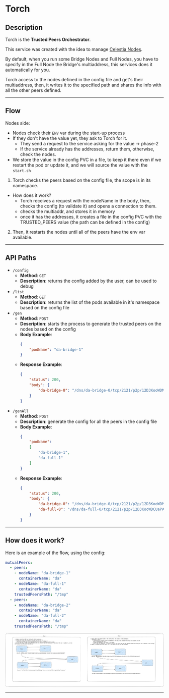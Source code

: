 # Torch

## Description

Torch is the **Trusted Peers Orchestrator**.

This service was created with the idea to manage [Celestia Nodes](https://github.com/celestiaorg/celestia-node/).

By default, when you run some Bridge Nodes and Full Nodes, you have to specify in the Full Node the Bridge's multiaddress, this services does it automatically for you.

Torch access to the nodes defined in the config file and get's their multiaddress, then, it writes it to the specified path and shares the info with all the other peers defined.

---

## Flow

Nodes side:
- Nodes check their `ENV` var during the start-up process
- If they don't have the value yet, they ask to Torch for it.
  - They send a request to the service asking for the value -> phase-2
  - If the service already has the addresses, return them, otherwise, check the nodes.
- We store the value in the config PVC in a file, to keep it there even if we restart the pod or update it, and we 
will source the value with the `start.sh`


1) Torch checks the peers based on the config file, the scope is in its namespace.
  - How does it work?
    - Torch receives a request with the nodeName in the body, then, checks the config (to validate it) and
      opens a connection to them.
    - checks the multiaddr, and stores it in memory
    - once it has the addresses, it creates a file in the config PVC with the TRUSTED_PEERS value (the path can be defined in the config)
2) Then, it restarts the nodes until all of the peers have the env var available.


---

## API Paths

- `/config`
  - **Method**: `GET` 
  - **Description**: returns the config added by the user, can be used to debug
- `/list`
  - **Method**: `GET`
  - **Description**: returns the list of the pods available in it's namespace based on the config file
- `/gen` 
  - **Method**: `POST`
  - **Description**: starts the process to generate the trusted peers on the nodes based on the config
  - **Body Example**: 
    ```json
    {
        "podName": "da-bridge-1"
    }
    ```
  - **Response Example**:
    ```json
    {
        "status": 200,
        "body": {
            "da-bridge-0": "/dns/da-bridge-0/tcp/2121/p2p/12D3KooWDMuPiHgnB6xwnpaR4cgyAdbB5aN9zwoZCATgGxnrpk1M"
        }
    }
    ```
- `/genAll`
  - **Method**: `POST`
  - **Description**: generate the config for all the peers in the config file
  - **Body Example**:
    ```json
    {
        "podName": 
        [
            "da-bridge-1",
            "da-full-1"
        ]
    }
    ```
  - **Response Example**:
    ```json
    {
        "status": 200,
        "body": {
            "da-bridge-0": "/dns/da-bridge-0/tcp/2121/p2p/12D3KooWDMuPiHgnB6xwnpaR4cgyAdbB5aN9zwoZCATgGxnrpk1M",
            "da-full-0": "/dns/da-full-0/tcp/2121/p2p/12D3KooWDCUaPA5ZQveFfsuAHHBNiAhEERo5J1YfbqwSZKtn9RrD"
        }
    }
    ```
---

## How does it work?

Here is an example of the flow, using the config:

```yaml
mutualPeers:
  - peers:
    - nodeName: "da-bridge-1"
      containerName: "da"
    - nodeName: "da-full-1"
      containerName: "da"
    trustedPeersPath: "/tmp"
  - peers:
    - nodeName: "da-bridge-2"
      containerName: "da"
    - nodeName: "da-full-2"
      containerName: "da"
    trustedPeersPath: "/tmp"
```

![Torch Flow](./docs/assets/torch.png)

---
